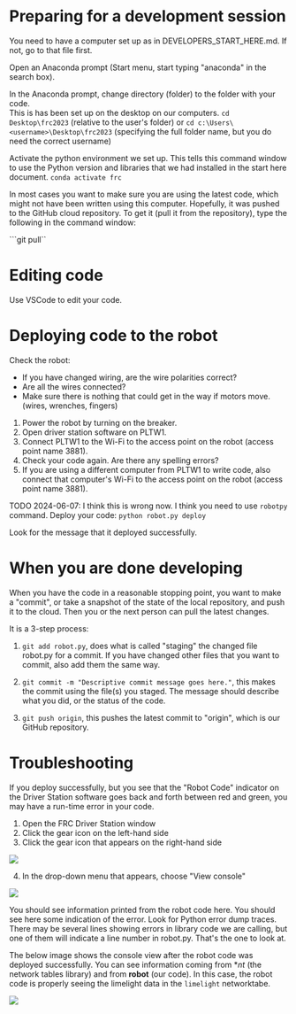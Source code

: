 # Preparing for a development session

You need to have a computer set up as in DEVELOPERS_START_HERE.md.  If not, go to that file first.

Open an Anaconda prompt (Start menu, start typing "anaconda" in the search box).

In the Anaconda prompt, change directory (folder) to the folder with your code.  
This is has been set up on the desktop on our computers. 
```cd Desktop\frc2023``` (relative to the user's folder)
or
```cd c:\Users\<username>\Desktop\frc2023``` (specifying the full folder name, but you do need the correct username)


Activate the python environment we set up.  This tells this command window to use the Python version
and libraries that we had installed in the start here document.
```conda activate frc```

In most cases you want to make sure you are using the latest code, which might not have been written using this 
computer.  Hopefully, it was pushed to the GitHub cloud repository.  To get it (pull it from the repository), 
type the following in the command window:

```git pull``

# Editing code
Use VSCode to edit your code.


# Deploying code to the robot

Check the robot:
* If you have changed wiring, are the wire polarities correct?
* Are all the wires connected?
* Make sure there is nothing that could get in the way if motors move.  (wires, wrenches, fingers)

1. Power the robot by turning on the breaker.
2. Open driver station software on PLTW1.
3. Connect PLTW1 to the Wi-Fi to the access point on the robot (access point name 3881).
4. Check your code again.  Are there any spelling errors?
5. If you are using a different computer from PLTW1 to write code, also connect that computer's Wi-Fi to the access point on the robot (access point name 3881).

TODO 2024-06-07: I think this is wrong now. I think you need to use `robotpy` command. 
Deploy your code:
```python robot.py deploy```

Look for the message that it deployed successfully.

# When you are done developing

When you have the code in a reasonable stopping point, you want to make a "commit", or take a snapshot of the state of the local repository,
and push it to the cloud.  Then you or the next person can pull the latest changes.  

It is a 3-step process:

1. ```git add robot.py```, does what is called "staging" the changed file robot.py for a commit.  If you have changed other files that you want
to commit, also add them the same way.

2. ```git commit -m "Descriptive commit message goes here."```, this makes the commit using the file(s) you staged.  The message should describe what you did, or the status of the code.

3. ```git push origin```, this pushes the latest commit to "origin", which is our GitHub repository.


# Troubleshooting

If you deploy successfully, but you see that the "Robot Code" indicator on the Driver Station software goes back and forth between red and green, you may have
a run-time error in your code. 

1. Open the FRC Driver Station window
1. Click the gear icon on the left-hand side
1. Click the gear icon that appears on the right-hand side

![](docs/console_view_1.png)

4. In the drop-down menu that appears, choose "View console"

![](docs/console_view_2.png)

You should see information printed from the robot code here. You should see here some indication of the error. Look for Python error dump traces.  There may be several lines showing errors in library code we are calling, but one of them will
indicate a line number in robot.py.  That's the one to look at.

The below image shows the console view after the robot code was deployed successfully. You can
see information coming from **nt* (the network tables library) and from **robot** (our code).
In this case, the robot code is properly seeing the limelight data in the `limelight` networktabe.

![](docs/console_view_3.png)

